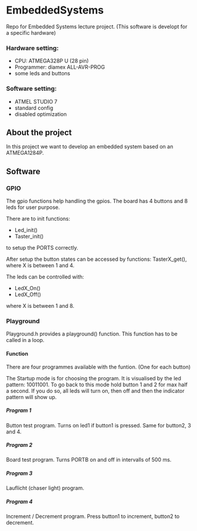 # EmbeddedSystems
 Repo for Embedded  Systems lecture project.
 (This software is developt for a specific hardware)
 
 ### Hardware setting:
 - CPU: ATMEGA328P U (28 pin)
 - Programmer: diamex ALL-AVR-PROG
 - some leds and buttons
 
 ### Software setting:
 - ATMEL STUDIO 7
 - standard config
 - disabled optimization

## About the project
In this project we want to develop an embedded system based on an ATMEGA1284P.

## Software

### GPIO
The gpio functions help handling the gpios. The board has 4 buttons and 8 leds for user purpose. 

There are to init functions:
- Led_init()
- Taster_init()

to setup the PORTS correctly.

After setup the button states can be accessed by functions:
TasterX_get(), where X is between 1 and 4.

The leds can be controlled with:
- LedX_On()
- LedX_Off()

where X is between 1 and 8.

### Playground
Playground.h provides a playground() function. This function has to be called in a loop.

#### Function
There are four programmes available with the funtion. (One for each button)

The Startup mode is for choosing the program. It is visualised by the led pattern: 10011001. 
To go back to this mode hold button 1 and 2 for max half a second. If you do so, all leds will turn on, then off and then the indicator pattern will show up.

##### Program 1
Button test program. Turns on led1 if button1 is pressed. Same for button2, 3 and 4.

##### Program 2
Board test program. Turns PORTB on and off in intervalls of 500 ms.

##### Program 3
Lauflicht (chaser light) program. 

##### Program 4
Increment / Decrement program. Press button1 to increment, button2 to decrement.
